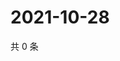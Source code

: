 # 2021-10-28

共 0 条

<!-- BEGIN WEIBO -->
<!-- 最后更新时间 Thu Oct 28 2021 09:56:06 GMT+0800 (China Standard Time) -->

<!-- END WEIBO -->
